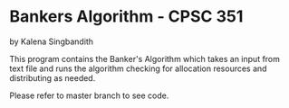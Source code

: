 # Bankers Algorithm - CPSC 351 <br>
by Kalena Singbandith 

This program contains the Banker's Algorithm which takes an input from text file and runs the algorithm checking for allocation resources and distributing as needed. 

Please refer to master branch to see code. 
